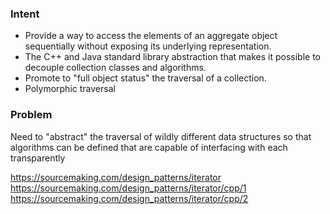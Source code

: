 ### Intent
* Provide a way to access the elements of an aggregate object sequentially without exposing its underlying representation.
* The C++ and Java standard library abstraction that makes it possible to decouple collection classes and algorithms.
* Promote to "full object status" the traversal of a collection.
* Polymorphic traversal
### Problem
Need to "abstract" the traversal of wildly different data structures so that algorithms can be defined that are capable of interfacing with each transparently


https://sourcemaking.com/design_patterns/iterator     
https://sourcemaking.com/design_patterns/iterator/cpp/1     
https://sourcemaking.com/design_patterns/iterator/cpp/2     
